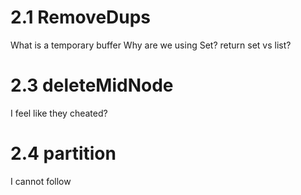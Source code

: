 # 2.1 RemoveDups

What is a temporary buffer
Why are we using Set?
return set vs list?

# 2.3 deleteMidNode

I feel like they cheated?

# 2.4 partition

I cannot follow
